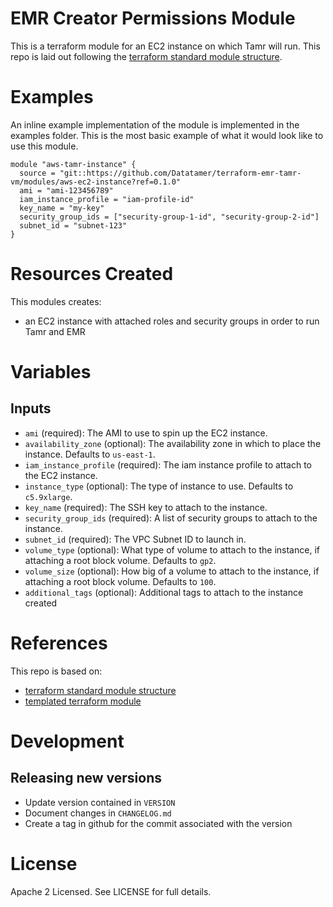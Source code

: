 # EMR Creator Permissions Module
This is a terraform module for an EC2 instance on which Tamr will run.
This repo is laid out following the [terraform standard module structure](https://www.terraform.io/docs/modules/index.html#standard-module-structure).

# Examples
An inline example implementation of the module is implemented in the examples folder.
This is the most basic example of what it would look like to use this module.

```
module "aws-tamr-instance" {
  source = "git::https://github.com/Datatamer/terraform-emr-tamr-vm/modules/aws-ec2-instance?ref=0.1.0"
  ami = "ami-123456789"
  iam_instance_profile = "iam-profile-id"
  key_name = "my-key"
  security_group_ids = ["security-group-1-id", "security-group-2-id"]
  subnet_id = "subnet-123"
}
```

# Resources Created
This modules creates:
* an EC2 instance with attached roles and security groups in order to run Tamr and EMR

# Variables
## Inputs
* `ami` (required): The AMI to use to spin up the EC2 instance.
* `availability_zone` (optional): The availability zone in which to place the instance. Defaults to `us-east-1`.
* `iam_instance_profile` (required): The iam instance profile to attach to the EC2 instance.
* `instance_type` (optional): The type of instance to use. Defaults to `c5.9xlarge`.
* `key_name` (required): The SSH key to attach to the instance.
* `security_group_ids` (required): A list of security groups to attach to the instance.
* `subnet_id` (required): The VPC Subnet ID to launch in.
* `volume_type` (optional): What type of volume to attach to the instance, if attaching a root block volume. Defaults to `gp2`.
* `volume_size` (optional): How big of a volume to attach to the instance, if attaching a root block volume. Defaults to `100`.
* `additional_tags` (optional): Additional tags to attach to the instance created


# References
This repo is based on:
* [terraform standard module structure](https://www.terraform.io/docs/modules/index.html#standard-module-structure)
* [templated terraform module](https://github.com/tmknom/template-terraform-module)

# Development
## Releasing new versions
* Update version contained in `VERSION`
* Document changes in `CHANGELOG.md`
* Create a tag in github for the commit associated with the version

# License
Apache 2 Licensed. See LICENSE for full details.
